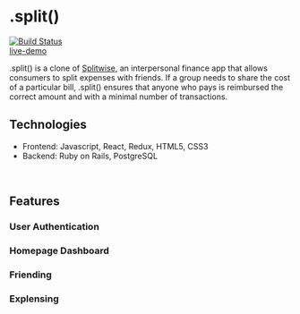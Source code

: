 # .split()
[![Build Status](https://app.travis-ci.com/dannyjwpark/split.svg?branch=main)](https://app.travis-ci.com/github/dannyjwpark/split)    
[live-demo](https://splitsplit.herokuapp.com/)

.split() is a clone of [Splitwise](https://www.splitwise.com/), an interpersonal finance app that allows consumers to split expenses with friends. If a group needs to share the cost of a particular bill, .split() ensures that anyone who pays is reimbursed the correct amount and with a minimal number of transactions. 
<br />

## Technologies
- Frontend: Javascript, React, Redux, HTML5, CSS3
- Backend: Ruby on Rails, PostgreSQL
<br />

## Features

### User Authentication
### Homepage Dashboard
### Friending
### Explensing


